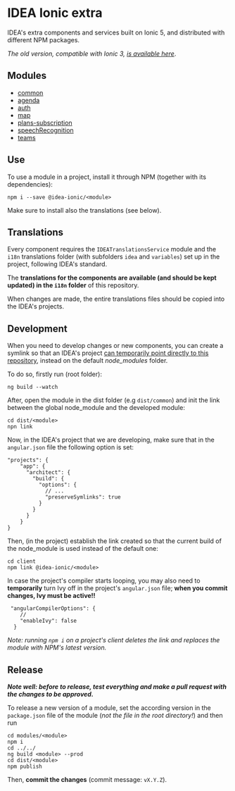 # IDEA Ionic extra

IDEA's extra components and services built on Ionic 5, and distributed with different NPM packages.

_The old version, compatible with Ionic 3, [is available here](https://github.com/uatisdeproblem/IDEA-Ionic3-extra)_.

## Modules

- [common](modules/common)
- [agenda](modules/agenda)
- [auth](modules/auth)
- [map](modules/map)
- [plans-subscription](modules/plans-subscription)
- [speechRecognition](modules/speech-recognition)
- [teams](modules/teams)

## Use

To use a module in a project, install it through NPM (together with its dependencies):

```
npm i --save @idea-ionic/<module>
```

Make sure to install also the translations (see below).

## Translations

Every component requires the `IDEATranslationsService` module and the `i18n` translations folder (with subfolders `idea` and `variables`) set up in the project, following IDEA's standard.

The **translations for the components are available (and should be kept updated) in the `i18n` folder** of this repository.

When changes are made, the entire translations files should be copied into the IDEA's projects.

## Development

When you need to develop changes or new components, you can create a symlink so that an IDEA's project [can temporarily point directly to this repository](https://medium.com/dailyjs/how-to-use-npm-link-7375b6219557), instead on the default _node_modules_ folder.

To do so, firstly run (root folder):

```
ng build --watch
```

After, open the module in the dist folder (e.g `dist/common`) and init the link between the global node_module and the developed module:

```
cd dist/<module>
npn link
```

Now, in the IDEA's project that we are developing, make sure that in the `angular.json` file the following option is set:

```
"projects": {
    "app": {
      "architect": {
        "build": {
          "options": {
            // ...
            "preserveSymlinks": true
          }
        }
      }
    }
}
```

Then, (in the project) establish the link created so that the current build of the node_module is used instead of the default one:

```
cd client
npm link @idea-ionic/<module>
```

In case the project's compiler starts looping, you may also need to **temporarily** turn Ivy off in the project's `angular.json` file; **when you commit changes, Ivy must be active!!**

```
 "angularCompilerOptions": {
    //
    "enableIvy": false
  }
```

_Note: running `npm i` on a project's client deletes the link and replaces the module with NPM's latest version._

## Release

_**Note well: before to release, test everything and make a pull request with the changes to be approved.**_

To release a new version of a module, set the according version in the `package.json` file of the module (_not the file in the root directory!_) and then run

```
cd modules/<module>
npm i
cd ../../
ng build <module> --prod
cd dist/<module>
npm publish
```

Then, **commit the changes** (commit message: `vX.Y.Z`).
